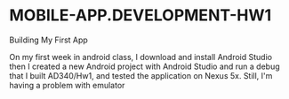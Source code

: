 # MOBILE-APP.DEVELOPMENT-HW1
Building My First App

On my first week in android class, I download and install Android Studio
then I created a new Android project with Android Studio and run a debug
that I built AD340/Hw1, and tested the application on Nexus 5x. Still,
I'm having a problem with emulator

